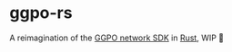 # ggpo-rs
A reimagination of the [GGPO network SDK](https://www.ggpo.net/) in [Rust](https://www.rust-lang.org/), WIP 🦀
